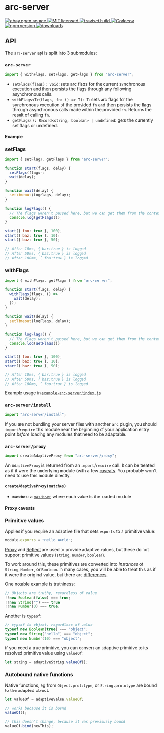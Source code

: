 # arc-server

<a href="https://www.ebay.com">
   <img src="https://img.shields.io/badge/ebay-open%20source-01d5c2.svg" alt="ebay open source"/>
</a>
<a href="https://img.shields.io/github/license/eBay/arc.svg">
   <img src="https://img.shields.io/github/license/eBay/arc.svg" alt="MIT licensed"/>
</a>
<a href="https://travis-ci.org/eBay/arc">
   <img src="https://travis-ci.org/eBay/arc.svg?branch=master" alt="travisci build"/>
</a>
<a href="https://codecov.io/gh/eBay/arc/list/master/packages/arc-server">
  <img src="https://codecov.io/gh/eBay/arc/branch/master/graph/badge.svg" alt="Codecov" />
</a>
<a href="https://www.npmjs.com/package/arc-server">
   <img src="https://img.shields.io/npm/v/arc-server/next.svg" alt="npm version"/>
</a>
<a href="http://npm-stat.com/charts.html?package=arc-server">
   <img src="https://img.shields.io/npm/dm/arc-server.svg" alt="downloads"/>
</a>

## API

The `arc-server` api is split into 3 submodules:

### `arc-server`

```js
import { withFlags, setFlags, getFlags } from "arc-server";
```

- `setFlags(flags): void`: sets arc flags for the current synchronous execution and then persists the flags through any following asynchronous calls.
- `withFlags<T>(flags, fn: () => T): T`: sets arc flags for the synchronous execution of the provided `fn` and then persists the flags through asynchronous calls made within the provided `fn`. Returns the result of calling `fn`.
- `getFlags(): Record<string, boolean> | undefined`: gets the currently set flags or undefined.

#### Example

### setFlags

```js
import { setFlags, getFlags } from "arc-server";

function start(flags, delay) {
  setFlags(flags);
  wait(delay);
}

function wait(delay) {
  setTimeout(logFlags, delay);
}

function logFlags() {
  // The flags weren't passed here, but we can get them from the context
  console.log(getFlags());
}

start({ foo: true }, 100);
start({ baz: true }, 10);
start({ baz: true }, 50);

// After 10ms, { bar:true } is logged
// After 50ms, { baz:true } is logged
// After 100ms, { foo:true } is logged
```

### withFlags

```js
import { withFlags, getFlags } from "arc-server";

function start(flags, delay) {
  withFlags(flags, () => {
    wait(delay);
  });
}

function wait(delay) {
  setTimeout(logFlags, delay);
}

function logFlags() {
  // The flags weren't passed here, but we can get them from the context
  console.log(getFlags());
}

start({ foo: true }, 100);
start({ baz: true }, 10);
start({ baz: true }, 50);

// After 10ms, { bar:true } is logged
// After 50ms, { baz:true } is logged
// After 100ms, { foo:true } is logged
```

Example usage in [`example-arc-server/index.js`](../example-arc-server/index.js)

### `arc-server/install`

```js
import "arc-server/install";
```

If you are not bundling your server files with another `arc` plugin, you should `import`/`require` this module near the beginning of your application entry point _before_ loading any modules that need to be adaptable.

### `arc-server/proxy`

```js
import createAdaptiveProxy from "arc-server/proxy";
```

An `AdaptiveProxy` is returned from an `import`/`require` call. It can be treated as if it were the underlying module (with a few [caveats](#proxy-caveats). You probably won't need to use this module directly.

#### `createAdaptiveProxy(matches)`

- **`matches`**: a [`MatchSet`](../arc-resolver/README.md#matchset) where each value is the loaded module

#### Proxy caveats

### Primitive values

Applies if you require an adaptive file that sets `exports` to a primitive value:

```js
module.exports = "Hello World";
```

[Proxy](https://developer.mozilla.org/en-US/docs/Web/JavaScript/Reference/Global_Objects/Proxy) and [Reflect](https://developer.mozilla.org/en-US/docs/Web/JavaScript/Reference/Global_Objects/Reflect) are used to provide adaptive values, but these do not support primitive values (`string`, `number`, `boolean`).

To work around this, these primitives are converted into _instances_ of `String`, `Number`, or `Boolean`. In many cases, you will be able to treat this as if it were the original value, but there are [differences](https://developer.mozilla.org/en-US/docs/Web/JavaScript/Reference/Global_Objects/String#Distinction_between_string_primitives_and_String_objects).

One notable example is truthiness:

```js
// Objects are truthy, regardless of value
!!new Boolean(false) === true;
!!new String("") === true;
!!new Number(0) === true;
```

Another is `typeof`:

```js
// typeof is object, regardless of value
typeof new Boolean(true) === "object";
typeof new String("hello") === "object";
typeof new Number(10) === "object";
```

If you need a true primitive, you can convert an adaptive primitive to its resolved primitive value using `valueOf`:

```js
let string = adaptiveString.valueOf();
```

### Autobound native functions

Native functions, eg from `Object.prototype`, or `String.prototype` are bound to the adapted object:

```js
let valueOf = adaptiveValue.valueOf;

// works because it is bound
valueOf();

// this doesn't change, because it was previously bound
valueOf.bind(newThis);
```
